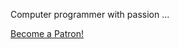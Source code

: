 Computer programmer with passion ...

<a href="https://www.patreon.com/bePatron?u=5355564" data-patreon-widget-type="become-patron-button">Become a Patron!</a><script async src="https://c6.patreon.com/becomePatronButton.bundle.js"></script>
